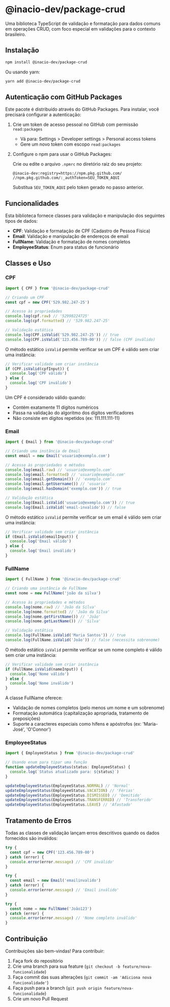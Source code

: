# @inacio-dev/package-crud

Uma biblioteca TypeScript de validação e formatação para dados comuns em operações CRUD, com foco especial em validações para o contexto brasileiro.

## Instalação

```bash
npm install @inacio-dev/package-crud
```

Ou usando yarn:

```bash
yarn add @inacio-dev/package-crud
```

## Autenticação com GitHub Packages

Este pacote é distribuído através do GitHub Packages. Para instalar, você precisará configurar a autenticação:

1. Crie um token de acesso pessoal no GitHub com permissão `read:packages`

   - Vá para: Settings > Developer settings > Personal access tokens
   - Gere um novo token com escopo `read:packages`

2. Configure o npm para usar o GitHub Packages:

   Crie ou edite o arquivo `.npmrc` no diretório raiz do seu projeto:

   ```
   @inacio-dev:registry=https://npm.pkg.github.com/
   //npm.pkg.github.com/:_authToken=SEU_TOKEN_AQUI
   ```

   Substitua `SEU_TOKEN_AQUI` pelo token gerado no passo anterior.

## Funcionalidades

Esta biblioteca fornece classes para validação e manipulação dos seguintes tipos de dados:

- **CPF**: Validação e formatação de CPF (Cadastro de Pessoa Física)
- **Email**: Validação e manipulação de endereços de email
- **FullName**: Validação e formatação de nomes completos
- **EmployeeStatus**: Enum para status de funcionário

## Classes e Uso

### CPF

```typescript
import { CPF } from '@inacio-dev/package-crud'

// Criando um CPF
const cpf = new CPF('529.982.247-25')

// Acesso às propriedades
console.log(cpf.raw) // '52998224725'
console.log(cpf.formatted) // '529.982.247-25'

// Validação estática
console.log(CPF.isValid('529.982.247-25')) // true
console.log(CPF.isValid('123.456.789-00')) // false (CPF inválido)
```

O método estático `isValid` permite verificar se um CPF é válido sem criar uma instância:

```typescript
// Verificar validade sem criar instância
if (CPF.isValid(cpfInput)) {
  console.log('CPF válido')
} else {
  console.log('CPF inválido')
}
```

Um CPF é considerado válido quando:

- Contém exatamente 11 dígitos numéricos
- Passa na validação do algoritmo dos dígitos verificadores
- Não consiste em dígitos repetidos (ex: 111.111.111-11)

### Email

```typescript
import { Email } from '@inacio-dev/package-crud'

// Criando uma instância de Email
const email = new Email('usuario@exemplo.com')

// Acesso às propriedades e métodos
console.log(email.raw) // 'usuario@exemplo.com'
console.log(email.formatted) // 'usuario@exemplo.com'
console.log(email.getDomain()) // 'exemplo.com'
console.log(email.getUsername()) // 'usuario'
console.log(email.hasDomain('exemplo.com')) // true

// Validação estática
console.log(Email.isValid('usuario@exemplo.com')) // true
console.log(Email.isValid('email-invalido')) // false
```

O método estático `isValid` permite verificar se um email é válido sem criar uma instância:

```typescript
// Verificar validade sem criar instância
if (Email.isValid(emailInput)) {
  console.log('Email válido')
} else {
  console.log('Email inválido')
}
```

### FullName

```typescript
import { FullName } from '@inacio-dev/package-crud'

// Criando uma instância de FullName
const nome = new FullName('joão da silva')

// Acesso às propriedades e métodos
console.log(nome.raw) // 'João da Silva'
console.log(nome.formatted) // 'João da Silva'
console.log(nome.getFirstName()) // 'João'
console.log(nome.getLastName()) // 'Silva'

// Validação estática
console.log(FullName.isValid('Maria Santos')) // true
console.log(FullName.isValid('João')) // false (necessita sobrenome)
```

O método estático `isValid` permite verificar se um nome completo é válido sem criar uma instância:

```typescript
// Verificar validade sem criar instância
if (FullName.isValid(nameInput)) {
  console.log('Nome válido')
} else {
  console.log('Nome inválido')
}
```

A classe FullName oferece:

- Validação de nomes completos (pelo menos um nome e um sobrenome)
- Formatação automática (capitalização apropriada, tratamento de preposições)
- Suporte a caracteres especiais como hífens e apóstrofos (ex: 'Maria-José', 'O'Connor')

### EmployeeStatus

```typescript
import { EmployeeStatus } from '@inacio-dev/package-crud'

// Usando enum para tipar uma função
function updateEmployeeStatus(status: EmployeeStatus) {
  console.log(`Status atualizado para: ${status}`)
}

updateEmployeeStatus(EmployeeStatus.NORMAL) // 'Normal'
updateEmployeeStatus(EmployeeStatus.VACATION) // 'Férias'
updateEmployeeStatus(EmployeeStatus.DISMISSED) // 'Demitido'
updateEmployeeStatus(EmployeeStatus.TRANSFERRED) // 'Transferido'
updateEmployeeStatus(EmployeeStatus.LEAVE) // 'Afastado'
```

## Tratamento de Erros

Todas as classes de validação lançam erros descritivos quando os dados fornecidos são inválidos:

```typescript
try {
  const cpf = new CPF('123.456.789-00')
} catch (error) {
  console.error(error.message) // 'CPF inválido'
}

try {
  const email = new Email('emailinvalido')
} catch (error) {
  console.error(error.message) // 'Email inválido'
}

try {
  const nome = new FullName('João123')
} catch (error) {
  console.error(error.message) // 'Nome completo inválido'
}
```

## Contribuição

Contribuições são bem-vindas! Para contribuir:

1. Faça fork do repositório
2. Crie uma branch para sua feature (`git checkout -b feature/nova-funcionalidade`)
3. Faça commit das suas alterações (`git commit -am 'Adiciona nova funcionalidade'`)
4. Faça push para a branch (`git push origin feature/nova-funcionalidade`)
5. Crie um novo Pull Request
